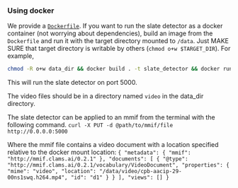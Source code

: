### Using docker

We provide a [`Dockerfile`](Dockerfile). If you want to run the slate detector as a docker container (not worrying about dependencies), build an image from the `Dockerfile` and run it with the target directory mounted to `/data`. Just MAKE SURE that target directory is writable by others (`chmod o+w $TARGET_DIR`). For example, 

```bash
chmod -R o+w data_dir && docker build . -t slate_detector && docker run --rm -p 5000:5000 -v data_dir:/data slate_detector
```
This will run the slate detector on port 5000. 

The video files should be in a directory named `video` in the data_dir directory.

The slate detector can be applied to an mmif from the terminal with the following command. 
`curl -X PUT -d @path/to/mmif/file http://0.0.0.0:5000`

Where the mmif file contains a video document with a location specified relative to the docker mount location:
`{
  "metadata": {
    "mmif": "http://mmif.clams.ai/0.2.1"
  },
  "documents": [
    {
      "@type": "http://mmif.clams.ai/0.2.1/vocabulary/VideoDocument",
      "properties": {
        "mime": "video",
        "location": "/data/video/cpb-aacip-29-00ns1swq.h264.mp4",
        "id": "d1"
      }
    }
  ],
  "views": []
}`
